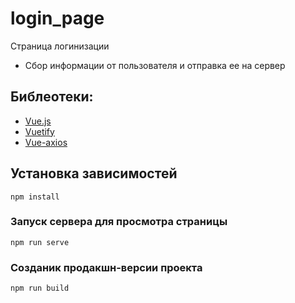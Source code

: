 # login_page
Страница логинизации
- Сбор информации от пользователя и отправка ее на сервер

## Библеотеки:
- [Vue.js](https://ru.vuejs.org/)
- [Vuetify](https://vuetifyjs.com/en/)
- [Vue-axios](https://ru.vuejs.org/v2/cookbook/using-axios-to-consume-apis.html)

## Установка зависимостей
```
npm install
```

### Запуск сервера для просмотра страницы
```
npm run serve
```

### Созданик продакшн-версии проекта
```
npm run build
```
